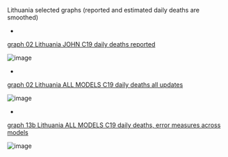 Lithuania selected graphs (reported and estimated daily deaths are smoothed) 

*

[graph 02 Lithuania JOHN C19 daily deaths reported](https://github.com/pourmalek/CovidLongitudinal/blob/main/output/countries/Lithuania/graph%2002%20Lithuania%20JOHN%20C19%20daily%20deaths%20reported.pdf)

![image](https://github.com/pourmalek/CovidLongitudinal/assets/30849720/9c2173b7-973d-4558-ae65-0bae860ba55c)

*

[graph 02 Lithuania ALL MODELS C19 daily deaths all updates](https://github.com/pourmalek/CovidLongitudinal/blob/main/output/countries/Lithuania/graph%2002%20Lithuania%20ALL%20MODELS%20C19%20daily%20deaths%20all%20updates.pdf)

![image](https://github.com/pourmalek/CovidLongitudinal/assets/30849720/d74f2107-ce22-4f42-a6c7-b9fb21e26ad7)

*

[graph 13b Lithuania ALL MODELS C19 daily deaths, error measures across models](https://github.com/pourmalek/CovidLongitudinal/blob/main/output/countries/Lithuania/graph%2013b%20Lithuania%20ALL%20MODELS%20C19%20daily%20deaths%2C%20error%20measures%20across%20models.pdf)

![image](https://github.com/pourmalek/CovidLongitudinal/assets/30849720/176990d3-7a9d-48c4-995d-940b25f1c50e)
